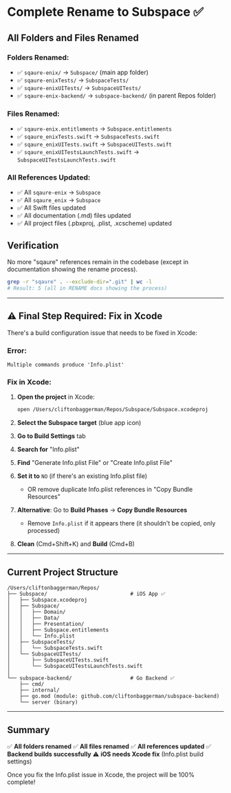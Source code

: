 # Complete Rename to Subspace ✅

## All Folders and Files Renamed

### Folders Renamed:
- ✅ `sqaure-enix/` → `Subspace/` (main app folder)
- ✅ `sqaure-enixTests/` → `SubspaceTests/`
- ✅ `sqaure-enixUITests/` → `SubspaceUITests/`
- ✅ `sqaure-enix-backend/` → `subspace-backend/` (in parent Repos folder)

### Files Renamed:
- ✅ `sqaure-enix.entitlements` → `Subspace.entitlements`
- ✅ `sqaure_enixTests.swift` → `SubspaceTests.swift`
- ✅ `sqaure_enixUITests.swift` → `SubspaceUITests.swift`
- ✅ `sqaure_enixUITestsLaunchTests.swift` → `SubspaceUITestsLaunchTests.swift`

### All References Updated:
- ✅ All `sqaure-enix` → `Subspace`
- ✅ All `sqaure_enix` → `Subspace`
- ✅ All Swift files updated
- ✅ All documentation (.md) files updated
- ✅ All project files (.pbxproj, .plist, .xcscheme) updated

## Verification

No more "sqaure" references remain in the codebase (except in documentation showing the rename process).

```bash
grep -r "sqaure" . --exclude-dir=".git" | wc -l
# Result: 5 (all in RENAME docs showing the process)
```

---

## ⚠️ Final Step Required: Fix in Xcode

There's a build configuration issue that needs to be fixed in Xcode:

### Error:
```
Multiple commands produce 'Info.plist'
```

### Fix in Xcode:
1. **Open the project** in Xcode:
   ```bash
   open /Users/cliftonbaggerman/Repos/Subspace/Subspace.xcodeproj
   ```

2. **Select the Subspace target** (blue app icon)

3. **Go to Build Settings** tab

4. **Search for** "Info.plist"

5. **Find** "Generate Info.plist File" or "Create Info.plist File"

6. **Set it to** `NO` (if there's an existing Info.plist file)
   - OR remove duplicate Info.plist references in "Copy Bundle Resources"

7. **Alternative**: Go to **Build Phases** → **Copy Bundle Resources**
   - Remove `Info.plist` if it appears there (it shouldn't be copied, only processed)

8. **Clean** (Cmd+Shift+K) and **Build** (Cmd+B)

---

## Current Project Structure

```
/Users/cliftonbaggerman/Repos/
├── Subspace/                           # iOS App ✅
│   ├── Subspace.xcodeproj
│   ├── Subspace/
│   │   ├── Domain/
│   │   ├── Data/
│   │   ├── Presentation/
│   │   ├── Subspace.entitlements
│   │   └── Info.plist
│   ├── SubspaceTests/
│   │   └── SubspaceTests.swift
│   └── SubspaceUITests/
│       ├── SubspaceUITests.swift
│       └── SubspaceUITestsLaunchTests.swift
│
└── subspace-backend/                   # Go Backend ✅
    ├── cmd/
    ├── internal/
    ├── go.mod (module: github.com/cliftonbaggerman/subspace-backend)
    └── server (binary)
```

---

## Summary

✅ **All folders renamed**
✅ **All files renamed**
✅ **All references updated**
✅ **Backend builds successfully**
⚠️ **iOS needs Xcode fix** (Info.plist build settings)

Once you fix the Info.plist issue in Xcode, the project will be 100% complete!
